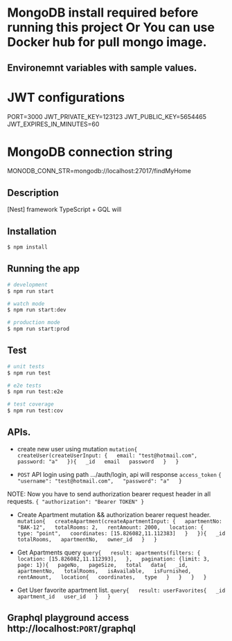# MongoDB install required before running this project Or You can use Docker hub for pull mongo image.

## Environemnt variables with sample values.
# JWT configurations
PORT=3000
JWT_PRIVATE_KEY=123123
JWT_PUBLIC_KEY=5654465
JWT_EXPIRES_IN_MINUTES=60

# MongoDB connection string
MONODB_CONN_STR=mongodb://localhost:27017/findMyHome

## Description

[Nest] framework TypeScript + GQL will

## Installation

```bash
$ npm install
```

## Running the app

```bash
# development
$ npm run start

# watch mode
$ npm run start:dev

# production mode
$ npm run start:prod
```

## Test

```bash
# unit tests
$ npm run test

# e2e tests
$ npm run test:e2e

# test coverage
$ npm run test:cov
```

## APIs.

- create new user using mutation
    `mutation{  
    createUser(createUserInput: {  
        email: "test@hotmail.com",  
        password: "a"  
    }){  
        _id  
        email  
        password  
    }  
    }`  

- `POST` API login using path .../auth/login, api will response `access_token`
`{  
    "username": "test@hotmail.com",  
    "password": "a"  
}`

NOTE: Now you have to send authorization bearer request header in all requests.
`{ "authorization": "Bearer TOKEN" }`

- Create Apartment mutation && authorization bearer request header.
`mutation{  
  createApartment(createApartmentInput: {  
   apartmentNo: "BAK-12",  
    totalRooms: 2,  
    rentAmount: 2000,  
    location: {  
      type: "point",  
      coordinates: [15.826082,11.112383]  
    }  
  }){  
   _id  
    totalRooms,  
    apartmentNo,  
    owner_id  
  }  
}`  

- Get Apartments query
`query{  
  result: apartments(filters: {  
    location: [15.826082,11.112393],  
  },  
    pagination: {limit: 3, page: 1}){  
    pageNo,  
      pageSize,  
      total  
    data{  
      _id,  
      apartmentNo,  
      totalRooms,  
      isAvailable,  
      isFurnished,  
      rentAmount,  
      location{  
        coordinates,  
        type  
      }  
    }  
  }  
}`  

- Get User favorite apartment list.
`query{  
  result: userFavorites{  
   _id  
    apartment_id  
    user_id  
  }  
}`  

## Graphql playground access http://localhost:`PORT`/graphql
